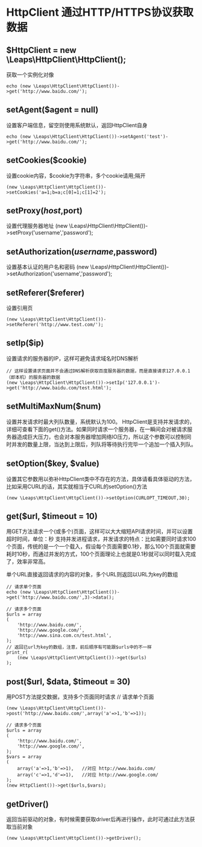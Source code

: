 HttpClient 通过HTTP/HTTPS协议获取数据
===========

$HttpClient = new \Leaps\HttpClient\HttpClient();
-----------
获取一个实例化对像

    echo (new \Leaps\HttpClient\HttpClient())->get('http://www.baidu.com/');


setAgent($agent = null)
---------
设置客户端信息，留空则使用系统默认，返回HttpClient自身

	echo (new \Leaps\HttpClient\HttpClient())->setAgent('test')->get('http://www.baidu.com/');

setCookies($cookie)
---------
设置cookie内容，$cookie为字符串，多个cookie请用;隔开

	(new \Leaps\HttpClient\HttpClient())->setCookies('a=1;b=a;c[0]=1;c[1]=2');
    
setProxy($host,$port)
---------
设置代理服务器地址
(new \Leaps\HttpClient\HttpClient())->setProxy('username','password');

setAuthorization($username,$password)
---------
设置基本认证的用户名和密码
(new \Leaps\HttpClient\HttpClient())->setAuthorization('username','password');
    
setReferer($referer)
---------
设置引用页

	(new \Leaps\HttpClient\HttpClient())->setReferer('http://www.test.com/');

setIp($ip)
---------
设置请求的服务器的IP，这样可避免请求域名时DNS解析

	// 这样设置请求页面并不会通过DNS解析获取百度服务器的数据，而是直接请求127.0.0.1（即本机）的服务器的数据
	(new \Leaps\HttpClient\HttpClient())->setIp('127.0.0.1')->get('http://www.baidu.com/test.html');

setMultiMaxNum($num)
---------
设置并发请求时最大列队数量，系统默认为100。
HttpClient是支持并发请求的，详细可查看下面的get()方法。如果同时请求一个服务器，在一瞬间会对被请求服务器造成巨大压力，也会对本服务器增加网络IO压力，所以这个参数可以控制同时并发的数量上限，当达到上限后，列队将等待执行完毕一个追加一个插入列队。


setOption($key, $value)
---------
设置其它参数用以弥补HttpClient类中不存在的方法，具体请看具体驱动的方法，比如采用CURL的话，其实就相当于CURL的setOption()方法

	(new \Leaps\HttpClient\HttpClient())->setOption(CURLOPT_TIMEOUT,30);

get($url, $timeout = 10)
---------
用GET方法请求一个(或多个)页面，这样可以大大缩短API请求时间，并可以设置超时时间，单位：秒
支持并发进程请求，并发请求的特点：比如需要同时请求100个页面，传统的是一个一个载入，假设每个页面需要0.1秒，那么100个页面就需要耗时10秒，而通过并发的方式，100个页面理论上也就是0.1秒就可以同时载入完成了，效率非常高。

单个URL直接返回请求的内容的对象，多个URL则返回以URL为key的数组

	// 请求单个页面
	echo (new \Leaps\HttpClient\HttpClient())->get('http://www.baidu.com/',3)->data();
	
	// 请求多个页面
	$urls = array
	(
		'http://www.baidu.com/',
		'http://www.google.com/',
		'http://www.sina.com.cn/test.html',
	);
	// 返回已url为key的数组，注意，前后顺序有可能跟$urls中的不一样
	print_r(
		(new \Leaps\HttpClient\HttpClient())->get($urls)
	);

post($url, $data, $timeout = 30)
---------
用POST方法提交数据，支持多个页面同时请求
// 请求单个页面

	(new \Leaps\HttpClient\HttpClient())->post('http://www.baidu.com/',array('a'=>1,'b'=>1));
	
	// 请求多个页面
	$urls = array
	(
		'http://www.baidu.com/',
		'http://www.google.com/',
	);
	$vars = array
	(
		array('a'=>1,'b'=>1),	//对应 http://www.baidu.com/
		array('c'=>1,'d'=>1),	//对应 http://www.google.com/
	);
	(new HttpClient())->get($urls,$vars);


getDriver()
----------
返回当前驱动的对象，有时候需要获取driver后再进行操作，此时可通过此方法获取当前对象

	(new \Leaps\HttpClient\HttpClient())->getDriver();